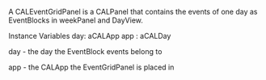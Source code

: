 A CALEventGridPanel is a CALPanel that contains the events of one day as EventBlocks in weekPanel and DayView. 

Instance Variables 
	day: 	aCALApp
	app	:	aCALDay	
	
day
	- the day the EventBlock events belong to

app 
	- the CALApp the EventGridPanel is placed in 